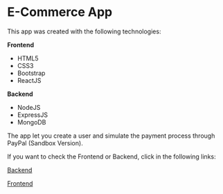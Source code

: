 # E-Commerce App

This app was created with the following technologies:

**Frontend**
* HTML5
* CSS3
* Bootstrap
* ReactJS

**Backend**
* NodeJS
* ExpressJS
* MongoDB

The app let you create a user and simulate the payment process through PayPal (Sandbox Version).

If you want to check the Frontend or Backend, click in the following links:

[Backend](https://github.com/ederramosh/e-commerce-mern-backend)

[Frontend](https://github.com/ederramosh/e-commerce-mern-frontend)